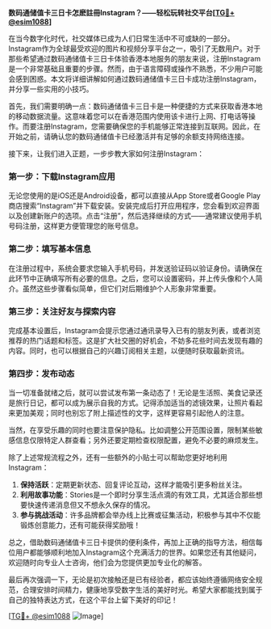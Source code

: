 **数码通储值卡三日卡怎麽註冊Instagram？——轻松玩转社交平台[[TG💪+ @esim1088](https://t.me/s/esim1088)]**

在当今数字化时代，社交媒体已成为人们日常生活中不可或缺的一部分。Instagram作为全球最受欢迎的图片和视频分享平台之一，吸引了无数用户。对于那些希望通过数码通储值卡三日卡体验香港本地服务的朋友来说，注册Instagram是一个非常基础且重要的步骤。然而，由于语言障碍或操作不熟悉，不少用户可能会感到困惑。本文将详细讲解如何通过数码通储值卡三日卡成功注册Instagram，并分享一些实用的小技巧。

首先，我们需要明确一点：数码通储值卡三日卡是一种便捷的方式来获取香港本地的移动数据流量。这意味着您可以在香港范围内使用该卡进行上网、打电话等操作。而要注册Instagram，您需要确保您的手机能够正常连接到互联网。因此，在开始之前，请确认您的数码通储值卡已经激活并有足够的余额支持网络连接。

接下来，让我们进入正题，一步步教大家如何注册Instagram：

### 第一步：下载Instagram应用
无论您使用的是iOS还是Android设备，都可以直接从App Store或者Google Play商店搜索“Instagram”并下载安装。安装完成后打开应用程序，您会看到欢迎界面以及创建新账户的选项。点击“注册”，然后选择继续的方式——通常建议使用手机号码注册，这样更方便管理您的账号信息。

### 第二步：填写基本信息
在注册过程中，系统会要求您输入手机号码，并发送验证码以验证身份。请确保在此环节中正确填写所有必要的信息。之后，您可以设置密码，并上传头像和个人简介。虽然这些步骤看似简单，但它们对后期维护个人形象非常重要。

### 第三步：关注好友与探索内容
完成基本设置后，Instagram会提示您通过通讯录导入已有的朋友列表，或者浏览推荐的热门话题和标签。这是扩大社交圈的好机会，不妨多花些时间去发现有趣的内容。同时，也可以根据自己的兴趣订阅相关主题，以便随时获取最新资讯。

### 第四步：发布动态
当一切准备就绪之后，就可以尝试发布第一条动态了！无论是生活照、美食记录还是旅行日记，都可以成为展示自我的方式。记得添加适当的滤镜效果，让照片看起来更加美观；同时也别忘了附上描述性的文字，这样更容易引起他人的注意。

当然，在享受乐趣的同时也要注意保护隐私。比如调整公开范围设置，限制某些敏感信息仅限特定人群查看；另外还要定期检查权限配置，避免不必要的麻烦发生。

除了上述常规流程之外，还有一些额外的小贴士可以帮助您更好地利用Instagram：

1. **保持活跃**：定期更新状态、回复评论互动，这样才能吸引更多粉丝关注。
2. **利用故事功能**：Stories是一个即时分享生活点滴的有效工具，尤其适合那些想要快速传递消息但又不想永久保存的情况。
3. **参与挑战活动**：许多品牌都会举办线上比赛或征集活动，积极参与其中不仅能锻炼创意能力，还有可能获得奖励哦！

总之，借助数码通储值卡三日卡提供的便利条件，再加上正确的指导方法，相信每位用户都能够顺利地加入Instagram这个充满活力的世界。如果您还有其他疑问，欢迎随时向专业人士咨询，他们会为您提供更加专业化的解答。

最后再次强调一下，无论是初次接触还是已有经验者，都应该始终遵循网络安全规范，合理安排时间精力，健康地享受数字生活的美好时光。希望大家都能找到属于自己的独特表达方式，在这个平台上留下美好的印记！

[[TG💪+ @esim1088](https://t.me/s/esim1088) ![Image](https://i.postimg.cc/4NQfJmqS/Snipaste-2025-05-13-00-14-12.png)]